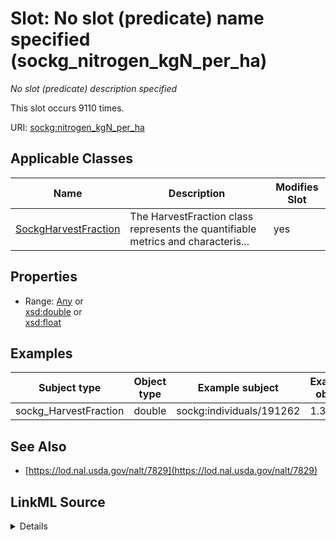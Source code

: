 

# Slot: No slot (predicate) name specified (sockg_nitrogen_kgN_per_ha)


_No slot (predicate) description specified_






This slot occurs 9110 times.


URI: [sockg:nitrogen_kgN_per_ha](https://idir.uta.edu/sockg-ontology/docs/nitrogen_kgN_per_ha)



<!-- no inheritance hierarchy -->





## Applicable Classes

| Name | Description | Modifies Slot |
| --- | --- | --- |
| [SockgHarvestFraction](../classes/SockgHarvestFraction.md) | The HarvestFraction class represents the quantifiable metrics and characteris... |  yes  |







## Properties

* Range: [Any](../classes/Any.md)&nbsp;or&nbsp;<br />[xsd:double](http://www.w3.org/2001/XMLSchema#double)&nbsp;or&nbsp;<br />[xsd:float](http://www.w3.org/2001/XMLSchema#float)






## Examples

| Subject type | Object type | Example subject | Example object | Occurrences |
| --- | --- | --- | --- | --- |
| sockg_HarvestFraction | double | sockg:individuals/191262 | 1.38 | 9110 |


## See Also

* [https://lod.nal.usda.gov/nalt/7829](https://lod.nal.usda.gov/nalt/7829)



## LinkML Source

<details>

```yaml
name: sockg_nitrogen_kgN_per_ha
annotations:
  count:
    tag: count
    value: 9110
description: No slot (predicate) description specified
title: No slot (predicate) name specified
examples:
- object:
    example_object: '1.38'
    example_object_type: double
    example_predicate: sockg:nitrogen_kgN_per_ha
    example_subject: sockg:individuals/191262
    example_subject_type: sockg_HarvestFraction
from_schema: soc-kg
see_also:
- https://lod.nal.usda.gov/nalt/7829
rank: 1000
domain: sockg_HarvestFraction
slot_uri: sockg:nitrogen_kgN_per_ha
alias: sockg_nitrogen_kgN_per_ha
domain_of:
- sockg_HarvestFraction
range: Any
any_of:
- range: double
- range: float

```
</details>